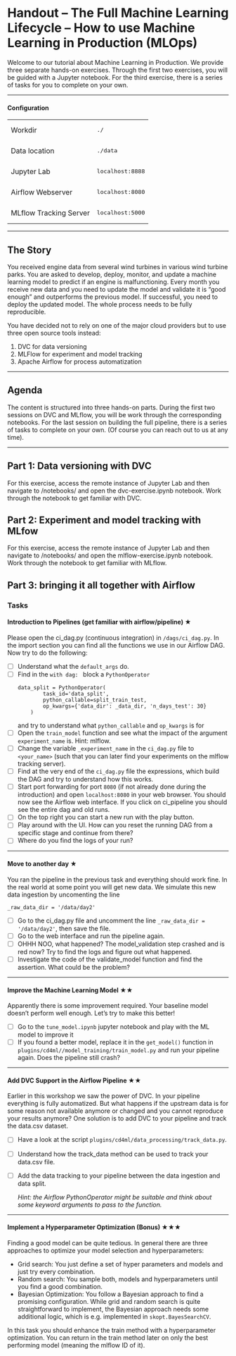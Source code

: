 <!-- <style>
    .tasks{
        color: #000099
    }
    @media print {
        *,
        *:before,
        *:after {
        background: transparent !important;
        color: #000 !important;
        box-shadow: none !important;
        text-shadow: none !important;
    }

    a,
    a:visited {
        text-decoration: underline;
    }

    a[href]:after {
        content: " (" attr(href) ")";
    }

    abbr[title]:after {
        content: " (" attr(title) ")";
    }

    a[href^="#"]:after,
    a[href^="javascript:"]:after {
        content: "";
    }

    pre,
    blockquote {
        border: 1px solid #999;
        page-break-inside: avoid;
    }

    thead {
        display: table-header-group;
    }

    tr,
    img {
        page-break-inside: avoid;
    }

    img {
        max-width: 100% !important;
    }

    p,
    h2,
    h3 {
        orphans: 3;
        widows: 3;
    }

    h2,
    h3 {
        page-break-after: avoid;
    }
    }

    pre,
    code {
        font-family: Menlo, Monaco, "Courier New", monospace;
    }

    pre {
        padding: .5rem;
        line-height: 1.25;
        overflow-x: scroll;
    }

    a,
    a:visited {
        color: #3498db;
    }

    a:hover,
    a:focus,
    a:active {
        color: #2980b9;
    }

    .modest-no-decoration {
        text-decoration: none;
    }

    html {
        font-size: 12px;
    }

    @media screen and (min-width: 32rem) and (max-width: 48rem) {
    html {
        font-size: 15px;
    }
    }

    @media screen and (min-width: 48rem) {
    html {
        font-size: 16px;
    }
    }

    body {
        line-height: 1.85;
    }

    p,
    .modest-p {
        font-size: 1rem;
        margin-bottom: 1.3rem;
    }

    h1,
    .modest-h1,
    h2,
    .modest-h2,
    h3,
    .modest-h3,
    h4,
    .modest-h4 {
        margin: 1.414rem 0 .5rem;
        font-weight: inherit;
        line-height: 1.42;
    }

    h1,
    .modest-h1 {
        margin-top: 0;
        font-size: 3.998rem;
    }

    h2,
    .modest-h2 {
        font-size: 2.827rem;
    }

    h3,
    .modest-h3 {
        font-size: 1.999rem;
    }

    h4,
    .modest-h4 {
        font-size: 1.414rem;
    }

    h5,
    .modest-h5 {
        font-size: 1.121rem;
    }

    h6,
    .modest-h6 {
        font-size: .88rem;
    }

    small,
    .modest-small {
        font-size: .707em;
    }

    img,
    canvas,
    iframe,
    video,
    svg,
    select,
    textarea {
        max-width: 100%;
    }

    @import url(http://fonts.googleapis.com/css?family=Open+Sans+Condensed:300,300italic,700);

    @import url(http://fonts.googleapis.com/css?family=Arimo:700,700italic);

    html {
        font-size: 18px;
        max-width: 100%;
    }

    body {
        color: #444;
        font-family: 'Open Sans Condensed', sans-serif;
        font-weight: 300;
        margin: 0 auto;
        max-width: 48rem;
        line-height: 1.45;
        padding: .25rem;
    }

    h1,
    h2,
    h3,
    h4,
    h5,
    h6 {
        font-family: Arimo, Helvetica, sans-serif;
    }

    h1,
    h2,
    h3 {
        border-bottom: 2px solid #fafafa;
        margin-bottom: 1.15rem;
        padding-bottom: .5rem;
        text-align: center;
    }

    blockquote {
        border-left: 8px solid #fafafa;
        padding: 1rem;
    }

    pre,
    code {
        background-color: #fafafa;
    }
</style> -->

# Handout – The Full Machine Learning Lifecycle – How to use Machine Learning in Production (MLOps)

Welcome to our tutorial about Machine Learning in Production. We provide three separate hands-on exercises. Through the first two exercises, you will be guided with a Jupyter notebook. For the third exercise, there is a series of tasks for you to complete on your own.

--- 

#### Configuration 
|||
| --- | --- |
| Workdir| <pre>./</pre>|
| Data location| <pre>./data</pre>|
| Jupyter Lab| <pre>localhost:8888</pre>|
| Airflow Webserver| <pre>localhost:8080</pre>|
| MLflow Tracking Server| <pre>localhost:5000</pre>|

--- 
## The Story
You received engine data from several wind turbines in various wind turbine parks. You are asked to develop, deploy, monitor, and update a machine learning model to predict  if an engine is malfunctioning. Every month you receive new data and you need to update the model and validate it is “good enough” and outperforms the previous model. If successful, you need to deploy the updated model. The whole process needs to be fully reproducible.

You have decided not to rely on one of the major cloud providers but to use three open source tools instead:
1. DVC for data versioning
2. MLFlow for experiment and model tracking
3. Apache Airflow for process automatization

---
## Agenda
The content is structured into three hands-on parts. During the first two sessions on DVC and MLflow, you will be work through the corresponding notebooks. For the last session on building the full pipeline, there is a series of tasks to complete on your own. (Of course you can reach out to us at any time). 


---

## Part 1: Data versioning with DVC
For this exercise, access the remote instance of Jupyter Lab and then navigate to /notebooks/ and open the dvc-exercise.ipynb notebook. Work through the notebook to get familiar with DVC.

## Part 2: Experiment and model tracking with MLfow
For this exercise, access the remote instance of Jupyter Lab and then navigate to /notebooks/ and open the mlflow-exercise.ipynb notebook. Work through the notebook to get familiar with MLflow.

## Part 3: bringing it all together with Airflow

### Tasks


#### <span class="tasks">Introduction to Pipelines (get familiar with airflow/pipeline) ★</span>
Please open the ci_dag.py (continuous integration) in `/dags/ci_dag.py`. In the import section you can find all the functions we use in our Airflow DAG. Now try to do the following:
- [ ] Understand what the `default_args` do. 
- [ ] Find in the ``with dag: `` block a `PythonOperator`  
    ```
    data_split = PythonOperator(
            task_id='data_split',
            python_callable=split_train_test,
            op_kwargs={'data_dir': _data_dir, 'n_days_test': 30}
        )
    ```
    and try to understand what `python_callable` and `op_kwargs` is for
- [ ] Open the `train_model` function and see what the impact of the argument `experiment_name` is. Hint: mlflow.
- [ ] Change the variable `_experiment_name` in the `ci_dag.py` file to `<your_name>` (such that you can later find your experiments on the mlflow tracking server). 
- [ ] Find at the very end of the `ci_dag.py` file the expressions, which build the DAG and try to understand how this works. 
- [ ] Start port forwarding for port `8080` (if not already done during the introduction) and open `localhost:8080` in your web browser. You should now see the Airflow web interface. If you click on ci_pipeline you should see the entire dag and old runs. 
- [ ] On the top right you can start a new run with the play button. 
- [ ] Play around with the UI. How can you reset the running DAG from a specific stage and continue from there?
- [ ] Where do you find the logs of your run?

---
#### <span class="tasks">Move to another day ★</span>
You ran the pipeline in the previous task and everything should work fine. In the real world at some point you will get new data. We simulate this new data ingestion by uncomenting the line 
```
_raw_data_dir = '/data/day2'
```
- [ ] Go to the ci_dag.py file and uncomment the line `_raw_data_dir = '/data/day2'`, then save the file.
- [ ] Go to the web interface and run the pipeline again. 
- [ ] OHHH NOO, what happened? The model_validation step crashed and is red now? Try to find the logs and figure out what happened. 
- [ ] Investigate the code of the validate_model function and find the assertion. What could be the problem?

---
#### <span class="tasks">Improve the Machine Learning Model ★★</span>
Apparently there is some improvement required. Your baseline model doesn’t perform well enough. Let’s try to make this better!
- [ ] Go to the `tune_model.ipynb`  jupyter notebook and play with the ML model to improve it
- [ ] If you found a better model, replace it in the `get_model()` function in `plugins/cd4ml//model_training/train_model.py` and run your pipeline again. Does the pipeline still crash? 

---
#### <span class="tasks">Add DVC Support in the Airflow Pipeline ★★</span>
Earlier in this workshop we saw the power of DVC. In your pipeline everything is fully automatized. But what happens if the upstream data is for some reason not available anymore or changed and you cannot reproduce your results anymore? One solution is to add DVC to your pipeline and track the data.csv dataset.
- [ ] Have a look at the script `plugins/cd4ml/data_processing/track_data.py`.
- [ ] Understand how the track_data method can be used to track your data.csv file.
- [ ] Add the data tracking to your pipeline between the data ingestion and data split. 


    *Hint: the Airflow PythonOperator might be suitable and think about some keyword arguments to pass to the function.* 

---
#### <span class="tasks"> Implement a Hyperparameter Optimization 	(Bonus) ★★★</span>
Finding a good model can be quite tedious. In general there are three approaches to optimize your model selection and hyperparameters:
- Grid search: You just define a set of hyper parameters and models and just try every combination. 
- Random search: You sample both, models and hyperparameters until you find a good combination. 
- Bayesian Optimization: You follow a Bayesian approach to find a promising configuration. 
While grid and random search is quite straightforward to implement, the Bayesian approach needs some additional logic, which is e.g. implemented in ``skopt.BayesSearchCV``. 

In this task you should enhance the train method with a hyperparameter optimization. You can return in the train method later on only the best performing model (meaning the mlflow ID of it). 
